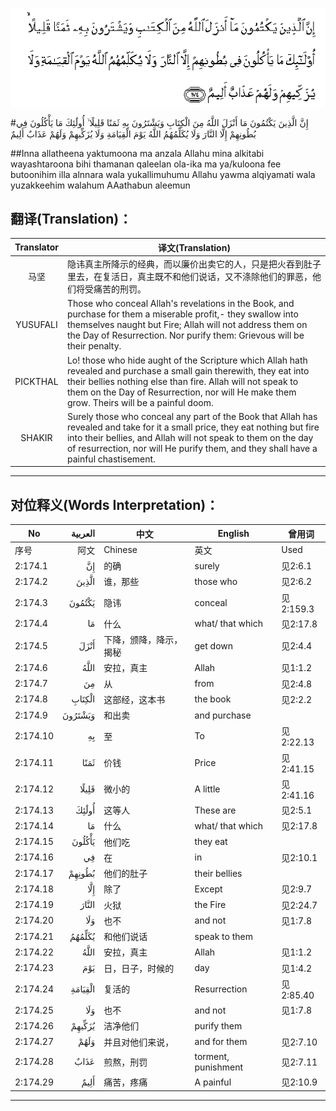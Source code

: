 ![002:174](images/002_174.gif)

#إِنَّ الَّذِينَ يَكْتُمُونَ مَا أَنْزَلَ اللَّهُ مِنَ الْكِتَابِ وَيَشْتَرُونَ بِهِ ثَمَنًا قَلِيلًا ۙ أُولَٰئِكَ مَا يَأْكُلُونَ فِي بُطُونِهِمْ إِلَّا النَّارَ وَلَا يُكَلِّمُهُمُ اللَّهُ يَوْمَ الْقِيَامَةِ وَلَا يُزَكِّيهِمْ وَلَهُمْ عَذَابٌ أَلِيمٌ 

##Inna allatheena yaktumoona ma anzala Allahu mina alkitabi wayashtaroona bihi thamanan qaleelan ola-ika ma ya/kuloona fee butoonihim illa alnnara wala yukallimuhumu Allahu yawma alqiyamati wala yuzakkeehim walahum AAathabun aleemun 

## 翻译(Translation)：

| Translator | 译文(Translation)                                            |
| :--------: | ------------------------------------------------------------ |
|    马坚    | 隐讳真主所降示的经典，而以廉价出卖它的人，只是把火吞到肚子里去，在复活日，真主既不和他们说话，又不涤除他们的罪恶，他们将受痛苦的刑罚。 |
|  YUSUFALI  | Those who conceal Allah's revelations in the Book, and purchase for them a miserable profit,- they swallow into themselves naught but Fire; Allah will not address them on the Day of Resurrection. Nor purify them: Grievous will be their penalty. |
|  PICKTHAL  | Lo! those who hide aught of the Scripture which Allah hath revealed and purchase a small gain therewith, they eat into their bellies nothing else than fire. Allah will not speak to them on the Day of Resurrection, nor will He make them grow. Theirs will be a painful doom. |
|   SHAKIR   | Surely those who conceal any part of the Book that Allah has revealed and take for it a small price, they eat nothing but fire into their bellies, and Allah will not speak to them on the day of resurrection, nor will He purify them, and they shall have a painful chastisement. |

---

## 对位释义(Words Interpretation)：

| No   | العربية | 中文    | English | 曾用词 |
| ---- | ------: | ------- | ------- | ------ |
| 序号 |    阿文 | Chinese | 英文    | Used   |
| 2:174.1  | إِنَّ      | 的确                   | surely              | 见2:6.1   |
| 2:174.2  | الَّذِينَ   | 谁，那些               | those who           | 见2:6.2   |
| 2:174.3  | يَكْتُمُونَ  | 隐讳                   | conceal             | 见2:159.3 |
| 2:174.4  | مَا      | 什么                   | what/ that which    | 见2:17.8  |
| 2:174.5  | أَنْزَلَ    | 下降，颁降，降示，揭秘 | get down            | 见2:4.4   |
| 2:174.6  | اللَّهُ    | 安拉，真主             | Allah               | 见1:1.2   |
| 2:174.7  | مِنَ      | 从                     | from                | 见2:4.8   |
| 2:174.8  | الْكِتَابِ  | 这部经，这本书         | the book            | 见2:2.2   |
| 2:174.9  | وَيَشْتَرُونَ | 和出卖                 | and purchase        |           |
| 2:174.10 | بِهِ      | 至                     | To                  | 见2:22.13 |
| 2:174.11 | ثَمَنًا    | 价钱                   | Price               | 见2:41.15 |
| 2:174.12 | قَلِيلًا   | 微小的                 | A little            | 见2:41.16 |
| 2:174.13 | أُولَٰئِكَ   | 这等人                 | These are           | 见2:5.1   |
| 2:174.14 | مَا      | 什么                   | what/ that which    | 见2:17.8  |
| 2:174.15 | يَأْكُلُونَ  | 他们吃                 | they eat            |           |
| 2:174.16 | فِي      | 在                     | in                  | 见2:10.1  |
| 2:174.17 | بُطُونِهِمْ  | 他们的肚子             | their bellies       |           |
| 2:174.18 | إِلَّا     | 除了                   | Except              | 见2:9.7   |
| 2:174.19 | النَّارَ   | 火狱                   | the Fire            | 见2:24.7  |
| 2:174.20 | وَلَا     | 也不                   | and not             | 见1:7.8   |
| 2:174.21 | يُكَلِّمُهُمُ  | 和他们说话             | speak to them       |           |
| 2:174.22 | اللَّهُ    | 安拉，真主             | Allah               | 见1:1.2   |
| 2:174.23 | يَوْمَ     | 日，日子，时候的       | day                 | 见1:4.2   |
| 2:174.24 | الْقِيَامَةِ | 复活的                 | Resurrection        | 见2:85.40 |
| 2:174.25 | وَلَا     | 也不                   | and not             | 见1:7.8   |
| 2:174.26 | يُزَكِّيهِمْ  | 洁净他们               | purify them         |           |
| 2:174.27 | وَلَهُمْ    | 并且对他们来说，       | and for them        | 见2:7.10  |
| 2:174.28 | عَذَابٌ    | 煎熬，刑罚             | torment, punishment | 见2:7.11  |
| 2:174.29 | أَلِيمٌ    | 痛苦，疼痛             | A painful           | 见2:10.9  |

---
